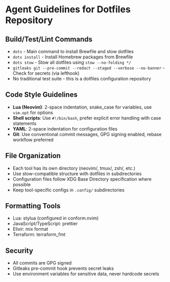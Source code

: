 # Agent Guidelines for Dotfiles Repository

## Build/Test/Lint Commands
- `dots` - Main command to install Brewfile and stow dotfiles
- `dots install` - Install Homebrew packages from Brewfile
- `dots stow` - Stow all dotfiles using `stow --no-folding */`
- `gitleaks git --pre-commit --redact --staged --verbose --no-banner` - Check for secrets (via lefthook)
- No traditional test suite - this is a dotfiles configuration repository

## Code Style Guidelines
- **Lua (Neovim)**: 2-space indentation, snake_case for variables, use `vim.opt` for options
- **Shell scripts**: Use `#!/bin/bash`, prefer explicit error handling with case statements
- **YAML**: 2-space indentation for configuration files
- **Git**: Use conventional commit messages, GPG signing enabled, rebase workflow preferred

## File Organization
- Each tool has its own directory (neovim/, tmux/, zsh/, etc.)
- Use stow-compatible structure with dotfiles in subdirectories
- Configuration files follow XDG Base Directory specification where possible
- Keep tool-specific configs in `.config/` subdirectories

## Formatting Tools
- Lua: stylua (configured in conform.nvim)
- JavaScript/TypeScript: prettier
- Elixir: mix format
- Terraform: terraform_fmt

## Security
- All commits are GPG signed
- Gitleaks pre-commit hook prevents secret leaks
- Use environment variables for sensitive data, never hardcode secrets